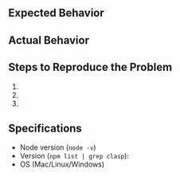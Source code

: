 ## Expected Behavior


## Actual Behavior


## Steps to Reproduce the Problem

  1.
  1.
  1.

## Specifications

  - Node version (`node -v`)
  - Version (`npm list | grep clasp`):
  - OS (Mac/Linux/Windows)
